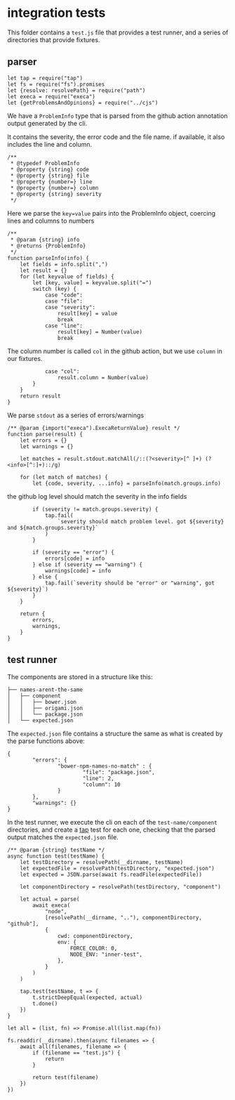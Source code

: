 # integration tests

This folder contains a `test.js` file that provides a test runner, and a series of directories that provide fixtures.

## parser

	let tap = require("tap")
	let fs = require("fs").promises
	let {resolve: resolvePath} = require("path")
	let execa = require("execa")
	let {getProblemsAndOpinions} = require("../cjs")

We have a `ProblemInfo` type that is parsed from the github action annotation output generated by the cli.

It contains the severity, the error code and the file name. if available, it also includes the line and column.

	/**
	 * @typedef ProblemInfo
	 * @property {string} code
	 * @property {string} file
	 * @property {number=} line
	 * @property {number=} column
	 * @property {string} severity
	 */

Here we parse the `key=value` pairs into the ProblemInfo object, coercing lines and columns to numbers

	/**
	 * @param {string} info
	 * @returns {ProblemInfo}
	 */
	function parseInfo(info) {
		let fields = info.split(",")
		let result = {}
		for (let keyvalue of fields) {
			let [key, value] = keyvalue.split("=")
			switch (key) {
				case "code":
				case "file":
				case "severity":
					result[key] = value
					break
				case "line":
					result[key] = Number(value)
					break

The column number is called `col` in the github action, but we use `column` in our fixtures.

				case "col":
					result.column = Number(value)
			}
		}
		return result
	}

We parse `stdout` as a series of errors/warnings

	/** @param {import("execa").ExecaReturnValue} result */
	function parse(result) {
		let errors = {}
		let warnings = {}

		let matches = result.stdout.matchAll(/::(?<severity>[^ ]+) (?<info>[^:]+)::/g)

		for (let match of matches) {
			let {code, severity, ...info} = parseInfo(match.groups.info)

the github log level should match the severity in the info fields


			if (severity != match.groups.severity) {
				tap.fail(
					`severity should match problem level. got ${severity} and ${match.groups.severity}`
				)
			}

			if (severity == "error") {
				errors[code] = info
			} else if (severity == "warning") {
				warnings[code] = info
			} else {
				tap.fail(`severity should be "error" or "warning", got ${severity}`)
			}
		}

		return {
			errors,
			warnings,
		}
	}


## test runner

The components are stored in a structure like this:

	├── names-arent-the-same
	│   ├── component
	│   │   ├── bower.json
	│   │   ├── origami.json
	│   │   └── package.json
	│   └── expected.json

The `expected.json` file contains a structure the same as what is created by the parse functions above:

	{
			"errors": {
					"bower-npm-names-no-match" : {
							"file": "package.json",
							"line": 2,
							"column": 10
					}
			},
			"warnings": {}
	}

In the test runner, we execute the cli on each of the `test-name/component` directories, and create a [tap](https://node-tap.org/) test for each one, checking that the parsed output matches the `expected.json` file.

	/** @param {string} testName */
	async function test(testName) {
		let testDirectory = resolvePath(__dirname, testName)
		let expectedFile = resolvePath(testDirectory, "expected.json")
		let expected = JSON.parse(await fs.readFile(expectedFile))

		let componentDirectory = resolvePath(testDirectory, "component")

		let actual = parse(
			await execa(
				"node",
				[resolvePath(__dirname, ".."), componentDirectory, "github"],
				{
					cwd: componentDirectory,
					env: {
						FORCE_COLOR: 0,
						NODE_ENV: "inner-test",
					},
				}
			)
		)

		tap.test(testName, t => {
			t.strictDeepEqual(expected, actual)
			t.done()
		})
	}

	let all = (list, fn) => Promise.all(list.map(fn))

	fs.readdir(__dirname).then(async filenames => {
		await all(filenames, filename => {
			if (filename == "test.js") {
				return
			}

			return test(filename)
		})
	})
